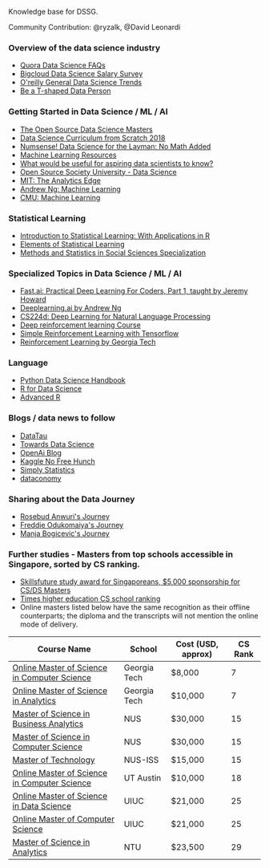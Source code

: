 Knowledge base for DSSG.

Community Contribution: @ryzalk, @David Leonardi

### Overview of the data science industry
- [Quora Data Science FAQs](https://www.quora.com/topic/Data-Science/faq)
- [Bigcloud Data Science Salary Survey](http://www.bigcloud.io/2018-data-science-salary-survey-report-usa-europe-apac/)
- [O'reilly General Data Science Trends](https://www.oreilly.com/topics/data-science)
- [Be a T-shaped Data Person](https://www.oreilly.com/library/view/analyzing-the-analyzers/9781449368388/ch04.html)

### Getting Started in Data Science / ML / AI 
- [The Open Source Data Science Masters](http://datasciencemasters.org/)
- [Data Science Curriculum from Scratch 2018](https://towardsdatascience.com/data-science-curriculum-from-scratch-2018-part-1-35061303c385)
- [Numsense! Data Science for the Layman: No Math Added](https://www.amazon.com/gp/product/B01N29ZEM6/ref=dbs_a_def_rwt_bibl_vppi_i0)
- [Machine Learning Resources](https://medium.com/machine-learning-for-humans/how-to-learn-machine-learning-24d53bb64aa1)
- [What would be useful for aspiring data scientists to know?
](https://blog.insightdatascience.com/what-would-be-useful-for-aspiring-data-scientists-to-know-4ce0baf65d97)
- [Open Source Society University - Data Science](https://github.com/ossu/data-science)
- [MIT: The Analytics Edge](https://www.edx.org/course/the-analytics-edge)
- [Andrew Ng: Machine Learning](https://www.coursera.org/learn/machine-learning)
- [CMU: Machine Learning](http://www.cs.cmu.edu/~tom/10701_sp11/lectures.shtml)

### Statistical Learning
- [Introduction to Statistical Learning:
With Applications in R](http://fs2.american.edu/alberto/www/analytics/ISLRLectures.html)
- [Elements of Statistical Learning](https://web.stanford.edu/~hastie/ElemStatLearn/)
- [Methods and Statistics in Social Sciences Specialization](https://www.coursera.org/specializations/social-science)

### Specialized Topics in Data Science / ML / AI 
- [Fast.ai: Practical Deep Learning For Coders, Part 1, taught by Jeremy Howard](https://course.fast.ai/)
- [Deeplearning.ai by Andrew Ng](https://www.deeplearning.ai/)
- [CS224d: Deep Learning for Natural Language Processing](http://cs224d.stanford.edu/)
- [Deep reinforcement learning Course](https://github.com/simoninithomas/Deep_reinforcement_learning_Course)
- [Simple Reinforcement Learning with Tensorflow](https://medium.com/emergent-future/simple-reinforcement-learning-with-tensorflow-part-0-q-learning-with-tables-and-neural-networks-d195264329d0)
- [Reinforcement Learning by Georgia Tech](https://www.udacity.com/course/reinforcement-learning--ud600)

### Language
- [Python Data Science Handbook](https://jakevdp.github.io/PythonDataScienceHandbook/)
- [R for Data Science](https://r4ds.had.co.nz/)
- [Advanced R](http://adv-r.had.co.nz/)

### Blogs / data news to follow
- [DataTau](https://www.datatau.com/)
- [Towards Data Science](https://towardsdatascience.com/)
- [OpenAi Blog](https://blog.openai.com/)
- [Kaggle No Free Hunch](http://blog.kaggle.com/)
- [Simply Statistics](https://simplystatistics.org/)
- [dataconomy](https://dataconomy.com/)

### Sharing about the Data Journey
- [Rosebud Anwuri's Journey](https://towardsdatascience.com/my-journey-into-data-science-39e9bbbbf452)
- [Freddie Odukomaiya's Journey](https://medium.com/@FreddieO/how-to-become-a-data-scientist-in-12-months-7e0deb51fac5)
- [Manja Bogicevic's Journey](https://medium.com/datadriveninvestor/how-to-become-a-top-data-scientist-in-6-months-my-journey-and-experience-83a05b5fe167)

### Further studies - Masters from top schools accessible in Singapore, sorted by CS ranking.
- [Skillsfuture study award for Singaporeans, $5,000 sponsorship for CS/DS Masters](http://www.skillsfuture.sg/studyawards/infocomm)
- [Times higher education CS school ranking](https://www.timeshighereducation.com/world-university-rankings/2019/subject-ranking/computer-science#!/page/0/length/25/sort_by/rank/sort_order/asc/cols/stats)
- Online masters listed below have the same recognition as their offline counterparts; the diploma and the transcripts will not mention the online mode of delivery.

| Course Name  | School | Cost (USD, approx) | CS Rank |
| ------------- | ------------- | ------------- | ------------- |
| [Online Master of Science in Computer Science](https://www.omscs.gatech.edu/)| Georgia Tech | $8,000 | 7 |
| [Online Master of Science in Analytics](https://pe.gatech.edu/degrees/analytics)| Georgia Tech | $10,000 | 7 |
| [Master of Science in Business Analytics](http://msba.nus.edu/)| NUS | $30,000| 15 |
| [Master of Science in Computer Science](https://www.comp.nus.edu.sg/programmes/pg/mcs/)| NUS | $30,000| 15 |
| [Master of Technology](https://www.iss.nus.edu.sg/graduate-programmes/graduate-programmes)| NUS-ISS | $15,000| 15 |
| [Online Master of Science in Computer Science](https://www.cs.utexas.edu/graduate-program/masters-program/online-option)| UT Austin | $10,000 | 18 |
| [Online Master of Science in Data Science](https://www.coursera.org/degrees/masters-in-computer-data-science)| UIUC | $21,000 | 25 |
| [Online Master of Computer Science](https://www.coursera.org/degrees/master-of-computer-science-illinois)| UIUC | $21,000 | 25 |
| [Master of Science in Analytics](http://spms.ntu.edu.sg/MathematicalSciences/Analytics-@-MAS/Pages/MSc-in-Analytics-Programme.aspx)| NTU | $23,500 | 29 |
